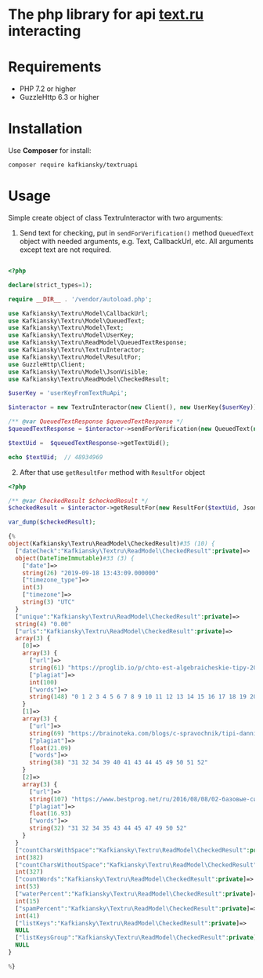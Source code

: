 # The php library for api [text.ru](http://text.ru) interacting

# Requirements

* PHP 7.2 or higher
* GuzzleHttp 6.3 or higher

# Installation

Use **Composer** for install:
```
composer require kafkiansky/textruapi
``` 

# Usage

Simple create object of class TextruInteractor with two arguments:

1. Send text for checking, put in `sendForVerification()` method `QueuedText` object with needed arguments, 
e.g. Text, CallbackUrl, etc.
All arguments except text are not required.

```php

<?php

declare(strict_types=1);

require __DIR__ . '/vendor/autoload.php';

use Kafkiansky\Textru\Model\CallbackUrl;
use Kafkiansky\Textru\Model\QueuedText;
use Kafkiansky\Textru\Model\Text;
use Kafkiansky\Textru\Model\UserKey;
use Kafkiansky\Textru\ReadModel\QueuedTextResponse;
use Kafkiansky\Textru\TextruInteractor;
use Kafkiansky\Textru\Model\ResultFor;
use GuzzleHttp\Client;
use Kafkiansky\Textru\Model\JsonVisible;
use Kafkiansky\Textru\ReadModel\CheckedResult;

$userKey = 'userKeyFromTextRuApi';

$interactor = new TextruInteractor(new Client(), new UserKey($userKey));

/** @var QueuedTextResponse $queuedTextResponse */
$queuedTextResponse = $interactor->sendForVerification(new QueuedText(new Text('your_text'), new CallbackUrl('your_url')));

$textUid =  $queuedTextResponse->getTextUid();

echo $textUid;  // 48934969

```

2. After that use `getResultFor` method with `ResultFor` object

```php
<?php

/** @var CheckedResult $checkedResult */
$checkedResult = $interactor->getResultFor(new ResultFor($textUid, JsonVisible::detail()));

var_dump($checkedResult);

{%
object(Kafkiansky\Textru\ReadModel\CheckedResult)#35 (10) {
  ["dateCheck":"Kafkiansky\Textru\ReadModel\CheckedResult":private]=>
  object(DateTimeImmutable)#33 (3) {
    ["date"]=>
    string(26) "2019-09-18 13:43:09.000000"
    ["timezone_type"]=>
    int(3)
    ["timezone"]=>
    string(3) "UTC"
  }
  ["unique":"Kafkiansky\Textru\ReadModel\CheckedResult":private]=>
  string(4) "0.00"
  ["urls":"Kafkiansky\Textru\ReadModel\CheckedResult":private]=>
  array(3) {
    [0]=>
    array(3) {
      ["url"]=>
      string(61) "https://proglib.io/p/chto-est-algebraicheskie-tipy-2019-09-15"
      ["plagiat"]=>
      int(100)
      ["words"]=>
      string(148) "0 1 2 3 4 5 6 7 8 9 10 11 12 13 14 15 16 17 18 19 20 21 22 23 24 25 26 27 28 29 30 31 32 33 34 35 36 37 38 39 40 41 42 43 44 45 46 47 48 49 50 51 52"
    }
    [1]=>
    array(3) {
      ["url"]=>
      string(69) "https://brainoteka.com/blogs/c-spravochnik/tipi-dannih-i-peremennie-c"
      ["plagiat"]=>
      float(21.09)
      ["words"]=>
      string(38) "31 32 34 39 40 41 43 44 45 49 50 51 52"
    }
    [2]=>
    array(3) {
      ["url"]=>
      string(107) "https://www.bestprog.net/ru/2016/08/08/02-базовые-системные-или-типы-значени/"
      ["plagiat"]=>
      float(16.93)
      ["words"]=>
      string(32) "31 32 34 35 43 44 45 47 49 50 52"
    }
  }
  ["countCharsWithSpace":"Kafkiansky\Textru\ReadModel\CheckedResult":private]=>
  int(382)
  ["countCharsWithoutSpace":"Kafkiansky\Textru\ReadModel\CheckedResult":private]=>
  int(327)
  ["countWords":"Kafkiansky\Textru\ReadModel\CheckedResult":private]=>
  int(53)
  ["waterPercent":"Kafkiansky\Textru\ReadModel\CheckedResult":private]=>
  int(15)
  ["spamPercent":"Kafkiansky\Textru\ReadModel\CheckedResult":private]=>
  int(41)
  ["listKeys":"Kafkiansky\Textru\ReadModel\CheckedResult":private]=>
  NULL
  ["listKeysGroup":"Kafkiansky\Textru\ReadModel\CheckedResult":private]=>
  NULL
}

%}

``` 